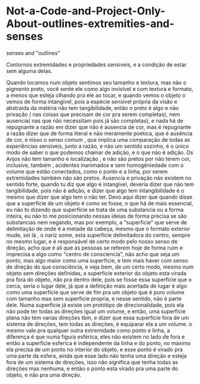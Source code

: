 # Not-a-Code-and-Project-Only-About-outlines-extremities-and-senses

senses and "outlines"

Contornos extremidades e propriedades sensiveis, e a condição de estar sem alguma delas.

Quando tocamos num objeto sentimos seu tamanho e textura, mas não o pigmento preto, você sente ele como algo invisível e com textura e formato, a menos que esteja olhando pra ele ao tocar, e quando vemos o objeto o vemos de forma intangível, pois a espécie sensível própria da visão e abstraida da matéria não tem tangibilidade, então o preto é algo e não privação ( nas coisas que precisam de cor pra serem completas), nem ausencia( nas que não necessitam pois já são completas), e nada há de repugnante a razão em dizer que não é ausencia de cor, mas é repugnante a razão dizer que de forma literal e não meramente poética, que é ausência de cor, e nisso o senso comum , que implica uma comparação de todas as experiências sensíveis, junto a razão, e não um sentido sozinho, é o único modo de saber o que podemos chamar de adição, e o que não é adição. Os Anjos não tem tamanho e localização , e não são pretos por não terem cor, inclusive, também , acidentes inanimados e sem homogêniedade com o volume que estão conectados, como o ponto e a linha, por serem extremidades também não são pretos. Ausencia e privação não existem no sentido forte, quando tu diz que algo é intangivel, deveria dizer que não tem tangibilidade, pois não é adição, e dizer que algo tem intangibilidade é o mesmo que dizer que algo tem o não ter. Devo aqui dizer que quando disse que a superfície de um objeto é como se fosse, o que há de mais essencial, eu não to dizendo que superfície se trata de uma substancia ou a forma inteira, eu não to me posicionando nessas ideias de forma precisa se são substancias nem negando,  mas por exemplo, a "superficie" que serve de delimitação de onde é a metade da cabeça, mesmo que o formato exterior mude, sei lá , o nariz some, esta superficie delimitadora do centro, sempre no mesmo lugar, e é responsável de certo modo pelo nosso senso de direção, acho que é ali que as pessoas se referem hoje de forma ruim e imprecisa a algo como "centro de consciencia", não acho que seja um ponto, mas algo maior como uma superficie, e tem mais haver com senso de direção do que consciência, e veja bem, de um certo modo, mesmo num objeto sem direções definidas, a superficie exterior do objeto esta virada pra fora do objeto, não pra dentro dele, pois se fosse essa superficie que o cerca, seria o lugar dele, já que a definição mais acertada de lugar é algo como uma superficie que serve de fim pra um objeto que é puro volume com tamanho mas sem superficie propria, e nesse sentido, não é parte dele. Numa superficie já existe um protótipo de direcionalidade, pois ela não pode ter todas as direções igual um volume, e então, uma superficie plana não tem varias direções tbm, e dizer que essa superficie fora de um sistema de direções, tem todas as direções, é equiparar ela a um volume.  o mesmo vale pra qualquer outra extremidade como ponto e linha, a diferença é que numa figura esférica, eles não existem no lado de fora e então a superficie esferica é independente da linha e do ponto, no máximo ela precisa de um ponto no interior do objeto, e esse ponto é virado pra uma parte da esfera, ainda que esse lado não tenha uma direção e esteja fora de um sistema de direções, isso não significa que tenha todas as direções mas nenhuma, e então o ponto esta virado pra uma parte do objeto, e não pra uma direção.

